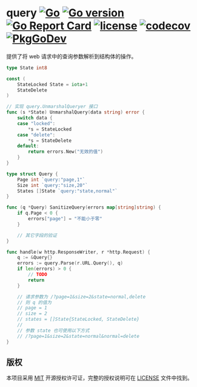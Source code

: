 query
[![Go](https://github.com/issue9/query/workflows/Go/badge.svg)](https://github.com/issue9/query/actions?query=workflow%3AGo)
[![Go version](https://img.shields.io/badge/Go-1.13-brightgreen.svg?style=flat)](https://golang.org)
[![Go Report Card](https://goreportcard.com/badge/github.com/issue9/query)](https://goreportcard.com/report/github.com/issue9/query)
[![license](https://img.shields.io/badge/license-MIT-brightgreen.svg?style=flat)](https://opensource.org/licenses/MIT)
[![codecov](https://codecov.io/gh/issue9/query/branch/master/graph/badge.svg)](https://codecov.io/gh/issue9/query)
[![PkgGoDev](https://pkg.go.dev/badge/github.com/issue9/query/v2)](https://pkg.go.dev/github.com/issue9/query/v2)
======

提供了将 web 请求中的查询参数解析到结构体的操作。

```go
type State int8

const (
    StateLocked State = iota+1
    StateDelete
)

// 实现 query.UnmarshalQueryer 接口
func (s *State) UnmarshalQuery(data string) error {
    switch data {
    case "locked":
        *s = StateLocked
    case "delete":
        *s = StateDelete
    default:
        return errors.New("无效的值")
    }
}

type struct Query {
    Page int `query:"page,1"`
    Size int `query:"size,20"`
    States []State `query:"state,normal"`
}

func (q *Query) SanitizeQuery(errors map[string]string) {
    if q.Page < 0 {
        errors["page"] = "不能小于零"
    }

    // 其它字段的验证
}

func handle(w http.ResponseWriter, r *http.Request) {
    q := &Query{}
    errors := query.Parse(r.URL.Query(), q)
    if len(errors) > 0 {
        // TODO
        return
    }

    // 请求参数为 /?page=1&size=2&state=normal,delete
    // 则 q 的值为
    // page = 1
    // size = 2
    // states = []State{StateLocked, StateDelete}
    //
    // 参数 state 也可使用以下方式
    // /?page=1&size=2&state=normal&normal=delete
}
```

版权
----

本项目采用 [MIT](https://opensource.org/licenses/MIT) 开源授权许可证，完整的授权说明可在 [LICENSE](LICENSE) 文件中找到。
